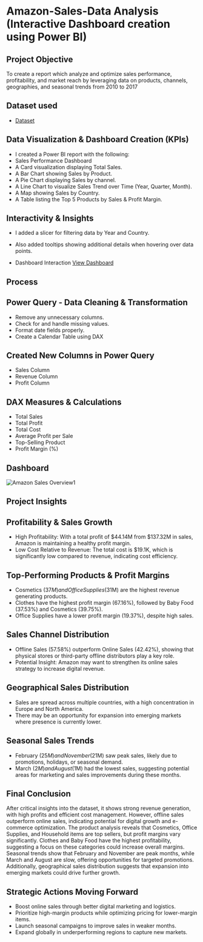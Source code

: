 # Amazon-Sales-Data Analysis (Interactive Dashboard creation using Power BI)
## Project Objective 
To create a report which analyze and optimize sales performance, profitability, and market reach by leveraging data on products, channels, geographies, and seasonal trends from 2010 to 2017

## Dataset used
- <a href="https://github.com/Toxinblaze/Amazon-Trends-Dashboard/blob/main/AmazonSalesData.xlsx">Dataset</a>

## Data Visualization & Dashboard Creation (KPIs)
- I created a Power BI report with the following:
- Sales Performance Dashboard
- A Card visualization displaying Total Sales.
- A Bar Chart showing Sales by Product.
- A Pie Chart displaying Sales by channel.
- A Line Chart to visualize Sales Trend over Time (Year, Quarter, Month).
- A Map showing Sales by Country.
- A Table listing the Top 5 Products by Sales & Profit Margin.

## Interactivity & Insights
- I added a slicer for filtering data by Year and Country.
- Also added tooltips showing additional details when hovering over data points.

-	Dashboard Interaction <a href="https://github.com/Toxinblaze/Amazon-Trends-Dashboard/blob/main/Amazon%20Sales%20Overview1.png">View Dashboard</a>

## Process 
## Power Query - Data Cleaning & Transformation
- Remove any unnecessary columns.
- Check for and handle missing values.
- Format date fields properly.
- Create a Calendar Table using DAX

## Created New Columns in Power Query
- Sales Column
- Revenue Column
- Profit Column

## DAX Measures & Calculations
- Total Sales
- Total Profit
- Total Cost
- Average Profit per Sale
- Top-Selling Product
- Profit Margin (%)

## Dashboard

![Amazon Sales Overview1](https://github.com/user-attachments/assets/b819e4f0-3c70-4c50-b2e5-60621ad365ad)

## Project Insights 
## Profitability & Sales Growth
-	High Profitability: With a total profit of $44.14M from $137.32M in sales, Amazon is maintaining a healthy profit margin.
-	Low Cost Relative to Revenue: The total cost is $19.1K, which is significantly low compared to revenue, indicating cost efficiency.
## Top-Performing Products & Profit Margins
-	Cosmetics ($37M) and Office Supplies ($31M) are the highest revenue generating products.
-	Clothes have the highest profit margin (67.16%), followed by Baby Food (37.53%) and Cosmetics (39.75%).
-	Office Supplies have a lower profit margin (19.37%), despite high sales.
## Sales Channel Distribution
-	Offline Sales (57.58%) outperform Online Sales (42.42%), showing that physical stores or third-party offline distributors play a key role.
-	Potential Insight: Amazon may want to strengthen its online sales strategy to increase digital revenue.
## Geographical Sales Distribution
-	Sales are spread across multiple countries, with a high concentration in Europe and North America.
-	There may be an opportunity for expansion into emerging markets where presence is currently lower.
## Seasonal Sales Trends
-	February ($25M) and November ($21M) saw peak sales, likely due to promotions, holidays, or seasonal demand.
-	March ($2M) and August ($1M) had the lowest sales, suggesting potential areas for marketing and sales improvements during these months.

## Final Conclusion
After critical insights into the dataset, it shows strong revenue generation, with high profits and efficient cost management. However, offline sales outperform online sales, indicating potential for digital growth and e-commerce optimization.
The product analysis reveals that Cosmetics, Office Supplies, and Household items are top sellers, but profit margins vary significantly. Clothes and Baby Food have the highest profitability, suggesting a focus on these categories could increase overall margins.
Seasonal trends show that February and November are peak months, while March and August are slow, offering opportunities for targeted promotions. Additionally, geographical sales distribution suggests that expansion into emerging markets could drive further growth.
## Strategic Actions Moving Forward
- Boost online sales through better digital marketing and logistics.
- Prioritize high-margin products while optimizing pricing for lower-margin items.
- Launch seasonal campaigns to improve sales in weaker months.
- Expand globally in underperforming regions to capture new markets.
